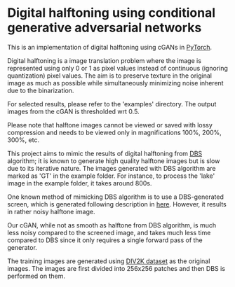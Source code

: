 # Digital halftoning using conditional generative adversarial networks

This is an implementation of digital halftoning using cGANs in [PyTorch](https://pytorch.org/). 

Digital halftoning is a image translation problem where the image is represented using only 0 or 1 as pixel values instead of continuous (ignoring quantization) pixel values.
The aim is to preserve texture in the original image as much as possible while simultaneously minimizing noise inherent due to the binarization.

For selected results, please refer to the 'examples' directory. The output images from the cGAN is thresholded wrt 0.5.

Please note that halftone images cannot be viewed or saved with lossy compression and needs to be viewed only in magnifications 100%, 200%, 300%, etc.



This project aims to mimic the results of digital halftoning from [DBS](https://ieeexplore.ieee.org/document/877215) algorithm; it is known to generate high quality halftone images but is slow due to its iterative nature.
The images generated with DBS algorithm are marked as 'GT' in the example folder. For instance, to process the 'lake' image in the example folder, it takes around 800s.

One known method of mimicking DBS algorithm is to use a DBS-generated screen, which is generated following description in [here](https://ieeexplore.ieee.org/document/559555). However, it results in rather noisy halftone image.

Our cGAN, while not as smooth as halftone from DBS algorithm, is much less noisy compared to the screened image, and takes much less time compared to DBS since it only requires a single forward pass of the generator.



The training images are generated using [DIV2K dataset](https://data.vision.ee.ethz.ch/cvl/DIV2K/) as the original images. The images are first divided into 256x256 patches and then DBS is performed on them.


